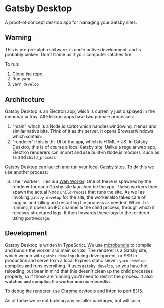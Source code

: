 # Gatsby Desktop

A proof-of-concept desktop app for managing your Gatsby sites.

## Warning

This is pre-pre-alpha software, is under active development, and is probably broken. Don't blame us if your computer catches fire.

To run:

1. Clone the repo
2. Run `yarn`
3. `yarn develop`

## Architecture

Gatsby Desktop is an Electron app, which is currently just displayed in the menubar or tray. All Electron apps have two primary processes:

1. "main", which is a Node.js script which handles windowing, menus and similar native bits. Think of it as the server. It opens BrowserWindows which contain:
2. "renderer": this is the UI of the app, which is HTML + JS. In Gatsby Desktop, this is of course a local Gatsby site. Unlike a regular web app, Electron renderers can import and use built-in Node.js modules, such as `fs` and `child_process`.

Gatsby Desktop can launch and run your local Gatsby sites. To do this we use another process:

3. The "worker". This is a [Web Worker](https://developer.mozilla.org/en-US/docs/Web/API/Web_Workers_API/Using_web_workers). One of these is spawned by the renderer for each Gatsby site launched be the app. These workers then spawn the actual Node `ChildProcess` that runs the site. As well as invoking `gatsby develop` for the site, the worker also takes care of logging and killing and restarting the process as needed. When it is running, it opens an IPC channel to the child process, through which it receives structured logs. It then forwards these logs to the renderer using `postMessage`.

## Development

Gatsby Desktop is written in TypeScript. We use [microbundle](https://github.com/developit/microbundle) to compile and bundle the worker and main scripts. The renderer is a Gatsby site, which we run with `gatsby develop` during development, or SSR in production and serve from a local Express static server. `yarn develop` compiles and runs everything. It uses `gatsby develop`, so you have hot reloading, but bear in mind that this doesn't clean up the child processes properly, so if those are running you'll need to restart the process. It also watches and compiles the worker and main bundles.

To debug the renderer, use [Chrome devtools](chrome://inspect/#devices) and listen to port 8315.

As of today we're not building any installer packages, but will soon.
